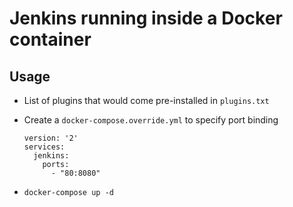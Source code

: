 # Jenkins running inside a Docker container

## Usage

- List of plugins that would come pre-installed in `plugins.txt`

- Create a `docker-compose.override.yml` to specify port binding
    ```
	version: '2'
	services:
	  jenkins:
	    ports:
	      - "80:8080"
	```

- `docker-compose up -d`
